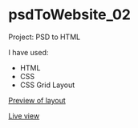 # psdToWebsite_02
Project: PSD to HTML

I have used: 
- HTML
- CSS
- CSS Grid Layout

[Preview of layout ](https://github.com/natalix/psdToWebsite_02/blob/master/img/6-7-project.png?raw=true)

[Live view](http://nataliamazurczak.pl/psdToWebsite_02/)
